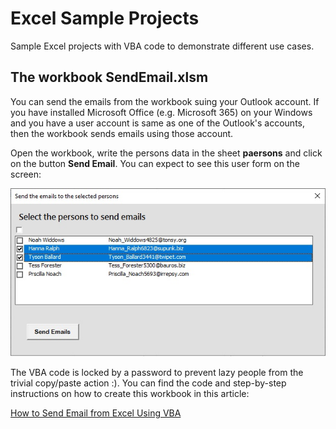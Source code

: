 # Excel Sample Projects

Sample Excel projects with VBA code to demonstrate different use cases.

## The workbook SendEmail.xlsm

You can send the emails from the workbook suing your Outlook account. If you have installed Microsoft Office (e.g. Microsoft 365) on your Windows and you have a user account is same as one of the Outlook's accounts, then the workbook sends emails using those account.

Open the workbook, write the persons data in the sheet **paersons** and click on the button **Send Email**. You can expect to see this user form on the screen:

![Dialog Form](excel_send_email_final_form.jpg "Dialog Form")

The VBA code is locked by a password to prevent lazy people from the trivial copy/paste action :). You can find the code and step-by-step instructions on how to create this workbook in this article:

[How to Send Email from Excel Using VBA](https://expknow.com/how-to-send-email-from-excel-using-vba/)
